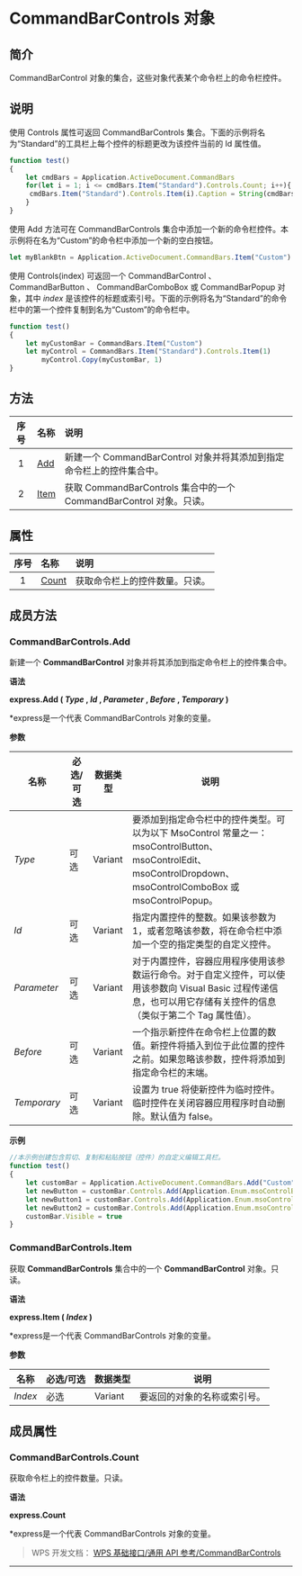 # CommandBarControls 对象

## 简介

CommandBarControl 对象的集合，这些对象代表某个命令栏上的命令栏控件。

## 说明

使用 Controls 属性可返回 CommandBarControls 集合。下面的示例将名为“Standard”的工具栏上每个控件的标题更改为该控件当前的 Id 属性值。

``` JavaScript
function test()
{
    let cmdBars = Application.ActiveDocument.CommandBars
    for(let i = 1; i <= cmdBars.Item("Standard").Controls.Count; i++){
     cmdBars.Item("Standard").Controls.Item(i).Caption = String(cmdBars.Item("Standard").Controls.Item(i).Id)
    }
}
```

使用 Add 方法可在 CommandBarControls 集合中添加一个新的命令栏控件。本示例将在名为“Custom”的命令栏中添加一个新的空白按钮。

``` JavaScript
let myBlankBtn = Application.ActiveDocument.CommandBars.Item("Custom").Controls.Add()
```

使用 Controls(index) 可返回一个 CommandBarControl 、 CommandBarButton 、 CommandBarComboBox 或 CommandBarPopup 对象，其中 *index* 是该控件的标题或索引号。下面的示例将名为“Standard”的命令栏中的第一个控件复制到名为“Custom”的命令栏中。

``` JavaScript
function test()
{
    let myCustomBar = CommandBars.Item("Custom")
    let myControl = CommandBars.Item("Standard").Controls.Item(1)
        myControl.Copy(myCustomBar, 1)
}
```

## 方法

| 序号 | 名称                             | 说明                                                                  |
|:----:|:---------------------------------|:----------------------------------------------------------------------|
|  1   | [Add](#CommandBarControls.Add)   | 新建一个 CommandBarControl 对象并将其添加到指定命令栏上的控件集合中。 |
|  2   | [Item](#CommandBarControls.Item) | 获取 CommandBarControls 集合中的一个 CommandBarControl 对象。只读。   |

## 属性

| 序号 | 名称                               | 说明                           |
|:----:|:-----------------------------------|:-------------------------------|
|  1   | [Count](#CommandBarControls.Count) | 获取命令栏上的控件数量。只读。 |

## 成员方法

### CommandBarControls.Add

新建一个 **CommandBarControl** 对象并将其添加到指定命令栏上的控件集合中。

**语法**

**express.Add ( *Type* , *Id* , *Parameter* , *Before* , *Temporary* )**

\*express是一个代表 CommandBarControls 对象的变量。

**参数**

| 名称        | 必选/可选 | 数据类型 | 说明                                                                                                                                                                |
|-------------|-----------|----------|---------------------------------------------------------------------------------------------------------------------------------------------------------------------|
| *Type*      | 可选      | Variant  | 要添加到指定命令栏中的控件类型。可以为以下 MsoControl 常量之一：msoControlButton、msoControlEdit、msoControlDropdown、msoControlComboBox 或 msoControlPopup。       |
| *Id*        | 可选      | Variant  | 指定内置控件的整数。如果该参数为 1，或者忽略该参数，将在命令栏中添加一个空的指定类型的自定义控件。                                                                  |
| *Parameter* | 可选      | Variant  | 对于内置控件，容器应用程序使用该参数运行命令。对于自定义控件，可以使用该参数向 Visual Basic 过程传递信息，也可以用它存储有关控件的信息（类似于第二个 Tag 属性值）。 |
| *Before*    | 可选      | Variant  | 一个指示新控件在命令栏上位置的数值。新控件将插入到位于此位置的控件之前。如果忽略该参数，控件将添加到指定命令栏的末端。                                              |
| *Temporary* | 可选      | Variant  | 设置为 true 将使新控件为临时控件。临时控件在关闭容器应用程序时自动删除。默认值为 false。                                                                            |

**示例**

``` JavaScript
//本示例创建包含剪切、复制和粘贴按钮（控件）的自定义编辑工具栏。
function test()
{
    let customBar = Application.ActiveDocument.CommandBars.Add("Custom")
    let newButton = customBar.Controls.Add(Application.Enum.msoControlButton, CommandBars.Item("Edit").Controls.Item("Cut").Id)
    let newButton1 = customBar.Controls.Add(Application.Enum.msoControlButton, CommandBars.Item("Edit").Controls.Item("Copy").Id)
    let newButton2 = customBar.Controls.Add(Application.Enum.msoControlButton, CommandBars.Item("Edit").Controls.Item("Paste").Id)
    customBar.Visible = true
}
```

### CommandBarControls.Item

获取 **CommandBarControls** 集合中的一个 **CommandBarControl** 对象。只读。

**语法**

**express.Item ( *Index* )**

\*express是一个代表 CommandBarControls 对象的变量。

**参数**

| 名称    | 必选/可选 | 数据类型 | 说明                         |
|---------|-----------|----------|------------------------------|
| *Index* | 必选      | Variant  | 要返回的对象的名称或索引号。 |

## 成员属性

### CommandBarControls.Count

获取命令栏上的控件数量。只读。

**语法**

**express.Count**

\*express是一个代表 CommandBarControls 对象的变量。

> WPS 开发文档： [WPS 基础接口/通用 API 参考/CommandBarControls](https://qn.cache.wpscdn.cn/encs/doc/office_v19/index.htm)

------------------------------------------------------------------------
